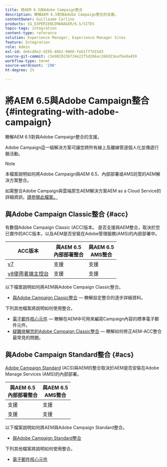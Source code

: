 ```yaml
---
title: 將AEM 6.5與Adobe Campaign整合
description: 瞭解AEM 6.5對與Adobe Campaign整合的支援。
contentOwner: Guillaume Carlino
products: SG_EXPERIENCEMANAGER/6.5/SITES
topic-tags: integration
content-type: reference
solution: Experience Manager, Experience Manager Sites
feature: Integration
role: Admin
exl-id: de6cd8e2-d295-46b2-9068-feb1ff7d15d3
source-git-commit: c3e9029236734e22f5d266ac26b923eafbe0a459
workflow-type: tm+mt
source-wordcount: '298'
ht-degree: 2%

---
```


# 將AEM 6.5與Adobe Campaign整合{#integrating-with-adobe-campaign}

瞭解AEM 6.5對與Adobe Campaign整合的支援。

Adobe Campaign這一組解決方案可讓您跨所有線上及離線管道個人化並傳遞行銷活動。

>[!NOTE]
>
>本檔案說明如何將Adobe Campaign與AEM 6.5、內部部署或AMS託管的AEM解決方案整合。
>
>如需整合Adobe Campaign與雲端原生AEM解決方案AEM as a Cloud Service的詳細資訊，[請參閱此檔案。](https://experienceleague.adobe.com/docs/experience-manager-cloud-service/content/sites/integrations/campaign.html?lang=zh-Hant)

## 與Adobe Campaign Classic整合 {#acc}

有數個Adobe Campaign Classic (ACC)版本。 是否支援與AEM整合，取決於您已實作的ACC版本，以及AEM是否安裝在Adobe管理服務(AMS)的內部部署中。

| ACC版本 | 與AEM 6.5 <br>內部部署整合 | 與AEM 6.5<br>AMS整合 |
|---|---|---|
| [v7](https://experienceleague.adobe.com/docs/campaign-classic.html?lang=zh-Hant) | 支援 | 支援 |
| [v8使用者端主控台](https://experienceleague.adobe.com/docs/campaign-v8.html?lang=zh-Hant) | 支援 | 支援 |

以下檔案說明如何將AEM與Adobe Campaign Classic整合。

* [與Adobe Campaign Classic整合](/help/sites-administering/campaignonpremise.md) — 瞭解設定整合的逐步詳細資料。

下列其他檔案將說明如何使用整合。

* [電子郵件核心元件](https://experienceleague.adobe.com/docs/experience-manager-core-components/using/email/introduction.html?lang=zh-Hant) — 瞭解在AEM中可用來編寫Campaign內容的標準電子郵件元件。
* [疑難排解您的Adobe Campaign Classic整合](/help/sites-administering/troubleshooting-campaignintegration.md) — 瞭解如何修正AEM-ACC整合最常見的問題。

## 與Adobe Campaign Standard整合 {#acs}

[Adobe Campaign Standard](https://experienceleague.adobe.com/docs/campaign-standard.html?lang=zh-Hant) (ACS)與AEM的整合取決於AEM是否安裝在Adobe Manage Services (AMS)的內部部署。

| 與AEM 6.5 <br>內部部署整合 | 與AEM 6.5<br>AMS整合 |
|---|---|
| 支援 | 支援 |
| 支援 | 支援 |

以下檔案說明如何將AEM與Adobe Campaign Standard整合。

* [與Adobe Campaign Standard整合](/help/sites-administering/campaignstandard.md)

下列其他檔案將說明如何使用整合。

* [電子郵件核心元件](https://experienceleague.adobe.com/docs/experience-manager-core-components/using/email/introduction.html?lang=zh-Hant)
